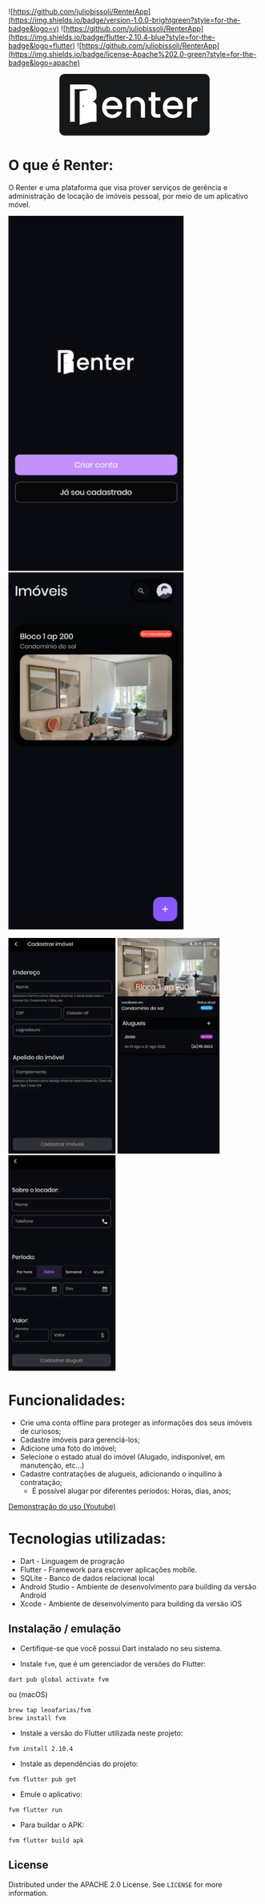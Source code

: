 ![https://github.com/juliobissoli/RenterApp](https://img.shields.io/badge/version-1.0.0-brightgreen?style=for-the-badge&logo=v)
![https://github.com/juliobissoli/RenterApp](https://img.shields.io/badge/flutter-2.10.4-blue?style=for-the-badge&logo=flutter)
![https://github.com/juliobissoli/RenterApp](https://img.shields.io/badge/license-Apache%202.0-green?style=for-the-badge&logo=apache)

<p align="center">
<img
  src="https://raw.githubusercontent.com/juliobissoli/RenterApp/msater/assets/images/logo_large_bgBlak_fgWight.png"
  alt="Alt text"
  title="Optional title"
  style="display: inline-block; margin: 0 auto; max-width: 300px">
</p>

# O que é Renter:
O Renter e uma plataforma que visa prover serviços de gerência e
administração de locação de imóveis pessoal, por meio de um aplicativo móvel.

<img src="img/screen1.png" alt="screenshot" width="350"/> <img src="img/screen2.png" alt="screenshot" width="350"/> 

<img src="img/screen3.png" alt="screenshot" height="430"/> <img src="img/screen4.png" alt="screenshot" height="430"/> <img src="img/screen5.png" alt="screenshot" height="430"/>

# Funcionalidades:
- Crie uma conta offline para proteger as informações dos seus imóveis de curiosos;
- Cadastre imóveis para gerenciá-los;
- Adicione uma foto do imóvel;
- Selecione o estado atual do imóvel (Alugado, indisponível, em manutenção, etc...)
- Cadastre contratações de alugueis, adicionando o inquilino à contratação;
  - É possível alugar por diferentes períodos: Horas, dias, anos;
  
[Demonstração do uso (Youtube)](https://youtu.be/HTAkJhYCOQ4)

# Tecnologias utilizadas:

- Dart - Linguagem de progração
- Flutter - Framework para escrever aplicações mobile. 
- SQLite - Banco de dados relacional local
- Android Studio - Ambiente de desenvolvimento para building da versão Android
- Xcode - Ambiente de desenvolvimento para building da versão iOS

## Instalação / emulação

- Certifique-se que você possui Dart instalado no seu sistema.

- Instale `fvm`, que é um gerenciador de versões do Flutter:
```
dart pub global activate fvm
```
ou (macOS)
```
brew tap leoafarias/fvm
brew install fvm
```

- Instale a versão do Flutter utilizada neste projeto:
```
fvm install 2.10.4
```
- Instale as dependências do projeto:
```
fvm flutter pub get
```
- Emule o aplicativo:
```
fvm flutter run
```
- Para buildar o APK:
```
fvm flutter build apk
```

## License

Distributed under the APACHE 2.0 License. See `LICENSE` for more information.
